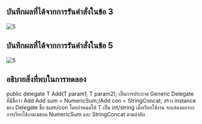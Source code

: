 ## บันทึกผลที่ได้จากการรันคำสั่งในข้อ 3
![5](https://github.com/Nitiphum7/03376836-OOP-2566-Lab-15/assets/144196695/32d180ab-1375-4254-a03b-8ed6035a566e)


## บันทึกผลที่ได้จากการรันคำสั่งในข้อ 5

![5](https://github.com/Nitiphum7/03376836-OOP-2566-Lab-15/assets/144196695/d795c721-e9cb-4eb0-a9f8-b60fd7067a2f)

## อธิบายสิ่งที่พบในการทดลอง

public delegate T Add<T>(T param1, T param2); เป็นการประกาศ Generic Delegate ที่มีชื่อว่า Add
Add<int> sum = NumericSum;/Add<string> con = StringConcat; สร้าง instance ของ Delegate ชื่อ sum/con โดยกำหนดให้ T เป็น int/string
เมื่อเรียกใช้งาน จะแสดงผลจากการเรียกใช้งานเมธอด NumericSum และ StringConcat ตามลำดับ
